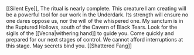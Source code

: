 [[Silent Eye]], The ritual is nearly complete. This creature I am creating will be a powerful tool for our work in the Underdark. Its strength will ensure no one dares oppose us, nor the will of the whispered one. My sanctum is in the Ruptured Hollows, south of the Cavern of Black Tears. Look for the sigils of the [[Vecna|withering hand]] to guide you. Come quickly and prepared for our next stages of control. We cannot afford interruptions at this stage. May secrets bind you. [[Shattered Fang]]

